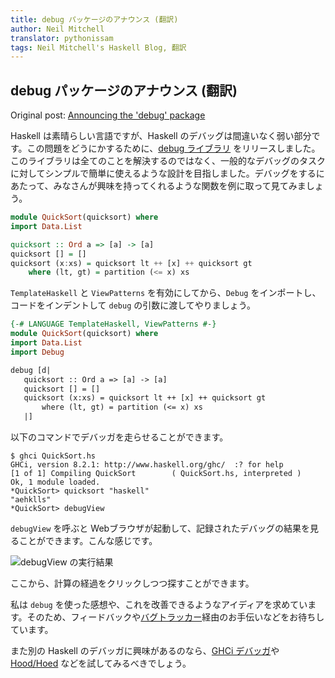 ```yaml
---
title: debug パッケージのアナウンス (翻訳)
author: Neil Mitchell
translator: pythonissam
tags: Neil Mitchell's Haskell Blog, 翻訳
---
```


## debug パッケージのアナウンス (翻訳)

Original post: [Announcing the 'debug' package](http://neilmitchell.blogspot.jp/2017/12/announcing-debug-package.html)

Haskell は素晴らしい言語ですが、Haskell のデバッグは間違いなく弱い部分です。この問題をどうにかするために、[debug ライブラリ](https://hackage.haskell.org/package/debug) をリリースしました。このライブラリは全てのことを解決するのではなく、一般的なデバッグのタスクに対してシンプルで簡単に使えるような設計を目指しました。デバッグをするにあたって、みなさんが興味を持ってくれるような関数を例に取って見てみましょう。

<!--more-->

```haskell
module QuickSort(quicksort) where
import Data.List

quicksort :: Ord a => [a] -> [a]
quicksort [] = []
quicksort (x:xs) = quicksort lt ++ [x] ++ quicksort gt
    where (lt, gt) = partition (<= x) xs
```

`TemplateHaskell` と `ViewPatterns` を有効にしてから、`Debug` をインポートし、コードをインデントして `debug` の引数に渡してやりましょう。

```haskell
{-# LANGUAGE TemplateHaskell, ViewPatterns #-}
module QuickSort(quicksort) where
import Data.List
import Debug

debug [d|
   quicksort :: Ord a => [a] -> [a]
   quicksort [] = []
   quicksort (x:xs) = quicksort lt ++ [x] ++ quicksort gt
       where (lt, gt) = partition (<= x) xs
   |]
```

以下のコマンドでデバッガを走らせることができます。

```shell
$ ghci QuickSort.hs
GHCi, version 8.2.1: http://www.haskell.org/ghc/  :? for help
[1 of 1] Compiling QuickSort        ( QuickSort.hs, interpreted )
Ok, 1 module loaded.
*QuickSort> quicksort "haskell"
"aehklls"
*QuickSort> debugView
```

`debugView` を呼ぶと Webブラウザが起動して、記録されたデバッグの結果を見ることができます。こんな感じです。

![debugView の実行結果](https://cdn.rawgit.com/ndmitchell/debug/f6e8dbc9/debug.png)

ここから、計算の経過をクリックしつつ探すことができます。

私は `debug` を使った感想や、これを改善できるようなアイディアを求めています。そのため、フィードバックや[バグトラッカー](https://github.com/ndmitchell/debug/issues)経由のお手伝いなどをお待ちしています。

また別の Haskell のデバッガに興味があるのなら、[GHCi デバッガ](https://downloads.haskell.org/~ghc/latest/docs/html/users_guide/ghci.html#the-ghci-debugger)や [Hood/Hoed](https://hackage.haskell.org/package/Hoed) などを試してみるべきでしょう。
